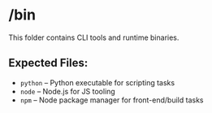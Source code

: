 # /bin
This folder contains CLI tools and runtime binaries.

## Expected Files:
- `python` – Python executable for scripting tasks
- `node` – Node.js for JS tooling
- `npm` – Node package manager for front-end/build tasks
